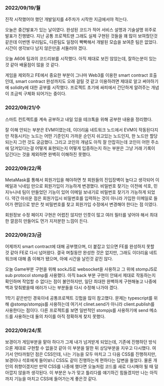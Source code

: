### 2022/09/19/월

진작 시작했어야 했던 개발일지를 4주차가 시작한 지금에서야 적는다.

오늘은 중간발표가 있는 날이였다. 완성된 코드가 적어 서비스 설명과 기술설명 위주로 발표가 진행됐다. 지난 공통 프로젝트땐 그래도 실제 구현된 것들을 꽤 많이 보여줬던것 같은데 이번엔 우리팀도, 다른팀도 일정이 빡빡해서 개발된 모습을 보여준 팀은 없었다. 시간이 생각보다 남지 않은만큼 서둘러야 겠다.

오늘 A606 팀과의 코드리뷰를 시작했다. 아직 제대로 보진 않았는데, 잘하는분이 있는것 같아 배울점이 많을 것  같다.

게임을 제외하고 FE에서 중요한 부분이 그나마 Web3를 이용한 smart contract 호출인데, smart contract 완성까지도 오래 걸릴 것 같고 이용하려면 제대로 알고 써야하기에 solidity에 대한 공부를 시작했다. 프로젝트 초기에 싸피에서 간단하게 알려주는 개념이 조금씩 구체화 되어가는 중이다.



### 2022/09/21/수

스마트 컨트렉트를 계속 공부하고 내일 있을 테크톡을 위해 공부한 내용을 정리했다.

잘 이해 안되는 부분은 EVM이였는데, 이더리움 네트워크 노드에서 EVM이 작동된다지만 작동시키는 노드는 어떤 기준인지 가까운 순인지 쉬고있는 노드인지, 한 노드만 할당되는지 그런 것도 궁금했다. 그리고 코인의 개념도 아직 잘 안잡히는데 코인이 어떤 주소에 담겨있다는걸 어떻게 표현되는지 어떻게 입증하는지 하는 부분은 그냥 거래 기록이 담긴다는 것을 제외하면 완벽히 이해하진 못했다.



### 2022/09/22/목

MetaMask를 통해서 회원가입을 해야하면 첫 회원들의 진입장벽이 높다고 생각되어 이메일과 닉네임 만으로 회원가입이 가능하게 변경했다. 비밀번호 찾기는 이전에 석호, 민지누나네 팀이 만들었던 기능이 있어 이메일 보내기로 비밀번호 찾기가 가능하게 되었다. 약간 아쉬운 점은 회원가입시 비밀번호를 입력하는 것이 아니라 가입한 이메일로 들어가 랜덤으로 받은 첫 비밀번호를 찾고 회원가입 수정에서 변경해야 한다는 점 이였다.

회원정보 수정 페이지 구현은 어렵진 않지만 인풋이 많고 여러 필터를 넣어야 해서 최대한 깔끔히 만들어도 먼가 지저분한 느낌이 든다.



### 2022/09/23/금

어제까지 smart contract에 대해 공부했으며, 더 붙잡고 있으면 FE를 완성하지 못할 것 같아 FE로 다시 넘어왔다. 결국 며칠동안 완성한 것은 없지만, 그래도 이더리움 네트워크에 대해 좀 이해가 됐으며, 아예 시간을 날린것 같진 않다.

오늘 Game부분 구현을 위해 sockJS로 websocket을 사용하고 그 위에 stompJS로 sub protocol stomp를 사용했다. 아직 back 부분 구현이 안돼서 제대로 작동하는지 확인하며 작업할 수 없다는 점이 불안하지만, 일단 최대한 완벽하게 구현해놓고 나중에 백과 맞춰봤을때 에러가 나는 부분들을 다시 수정해 나가야 겠다.

1학기 같은반인 경욱이네 공통프로젝트 깃헙을 많이 참고했다. 문제는 typescript를 위해 @stomp/stompjs를 사용하는데 여기서 clinet.send가 아니라 client.publish를 사용한다는 점이다. 다른 프로젝트를 보면 일반적인 stompjs를 사용하기에 send 메소드를 사용하는데 둘의 차이를 아직 정확하게 찾지 못했다.



### 2022/09/24/토

보경이가 게임부분을 맡아 하다가 그제 내가 넘겨받게 되었는데, 기존에 진행하던 방식으론 제대로 구현할 수 없을것 같아 이 부분을 말한 뒤 상당부분을 지우고 다시했다. 여기서 안타까웠던 점은 CSS인데, 나는 기능을 모두 마치고 그 다음 CSS를 진행하지만, 보경이나 석호에게 들어보니 CSS도 같이 진행하는게 편하다는 답변을 들었다. 물론 개인의 취향이겠지만 만약 CSS를 나중에 했다면 오늘처럼 코드를 새로 다시해야 될 때 덜 아깝지 않을까 생각된다. 이 부분은 누가 맞고 틀리다를 얘기하긴 힘들겠지만 나는 아직까지 기능을 마치고 CSS에 들어가는게 좋은것 같다.
